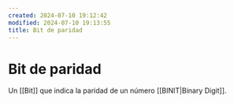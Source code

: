 ```yaml
---
created: 2024-07-10 19:12:42
modified: 2024-07-10 19:13:55
title: Bit de paridad
---
```


# Bit de paridad

Un [[Bit]] que indica la paridad de un número [[BINIT|Binary Digit]].
